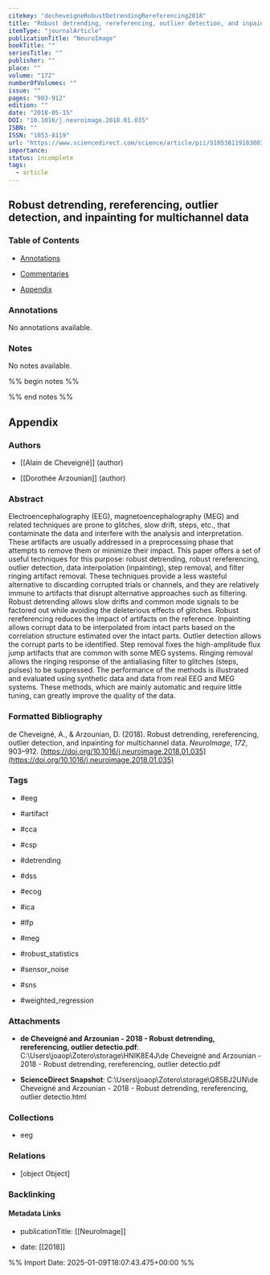 ```yaml
---
citekey: "decheveigneRobustDetrendingRereferencing2018"
title: "Robust detrending, rereferencing, outlier detection, and inpainting for multichannel data"
itemType: "journalArticle"
publicationTitle: "NeuroImage"
bookTitle: ""
seriesTitle: ""
publisher: ""
place: ""
volume: "172"
numberOfVolumes: ""
issue: ""
pages: "903-912"
edition: ""
date: "2018-05-15"
DOI: "10.1016/j.neuroimage.2018.01.035"
ISBN: ""
ISSN: "1053-8119"
url: "https://www.sciencedirect.com/science/article/pii/S1053811918300351"
importance: 
status: incomplete
tags:
  - article
---
```


## Robust detrending, rereferencing, outlier detection, and inpainting for multichannel data

### Table of Contents

- [Annotations](#annotations)

+ [Commentaries](#commentaries)

- [Appendix](#appendix)

### Annotations


No annotations available.


### Notes


No notes available.


%% begin notes %%

<!-- Write your personal notes here -->

%% end notes %%

## Appendix

### Authors


- [[Alain de Cheveigné]] (author)

- [[Dorothée Arzounian]] (author)



### Abstract

Electroencephalography (EEG), magnetoencephalography (MEG) and related techniques are prone to glitches, slow drift, steps, etc., that contaminate the data and interfere with the analysis and interpretation. These artifacts are usually addressed in a preprocessing phase that attempts to remove them or minimize their impact. This paper offers a set of useful techniques for this purpose: robust detrending, robust rereferencing, outlier detection, data interpolation (inpainting), step removal, and filter ringing artifact removal. These techniques provide a less wasteful alternative to discarding corrupted trials or channels, and they are relatively immune to artifacts that disrupt alternative approaches such as filtering. Robust detrending allows slow drifts and common mode signals to be factored out while avoiding the deleterious effects of glitches. Robust rereferencing reduces the impact of artifacts on the reference. Inpainting allows corrupt data to be interpolated from intact parts based on the correlation structure estimated over the intact parts. Outlier detection allows the corrupt parts to be identified. Step removal fixes the high-amplitude flux jump artifacts that are common with some MEG systems. Ringing removal allows the ringing response of the antialiasing filter to glitches (steps, pulses) to be suppressed. The performance of the methods is illustrated and evaluated using synthetic data and data from real EEG and MEG systems. These methods, which are mainly automatic and require little tuning, can greatly improve the quality of the data.


### Formatted Bibliography

de Cheveigné, A., & Arzounian, D. (2018). Robust detrending, rereferencing, outlier detection, and inpainting for multichannel data. _NeuroImage_, _172_, 903–912. [https://doi.org/10.1016/j.neuroimage.2018.01.035](https://doi.org/10.1016/j.neuroimage.2018.01.035)


### Tags


- #eeg

- #artifact

- #cca

- #csp

- #detrending

- #dss

- #ecog

- #ica

- #lfp

- #meg

- #robust_statistics

- #sensor_noise

- #sns

- #weighted_regression




### Attachments


- **de Cheveigné and Arzounian - 2018 - Robust detrending, rereferencing, outlier detectio.pdf**: C:\Users\joaop\Zotero\storage\HNIK8E4J\de Cheveigné and Arzounian - 2018 - Robust detrending, rereferencing, outlier detectio.pdf

- **ScienceDirect Snapshot**: C:\Users\joaop\Zotero\storage\Q85BJ2UN\de Cheveigné and Arzounian - 2018 - Robust detrending, rereferencing, outlier detectio.html




### Collections


- eeg




### Relations


- [object Object]



### Backlinking


#### Metadata Links


- publicationTitle: [[NeuroImage]]




- date: [[2018]]





<!-- Any additional notes or comments -->


%% Import Date: 2025-01-09T18:07:43.475+00:00 %%
